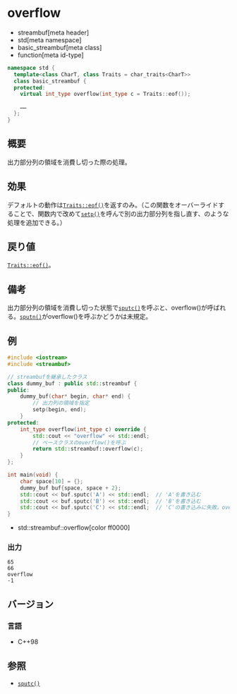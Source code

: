 # overflow
* streambuf[meta header]
* std[meta namespace]
* basic_streambuf[meta class]
* function[meta id-type]

```cpp
namespace std {
  template<class CharT, class Traits = char_traits<CharT>>
  class basic_streambuf {
  protected:
    virtual int_type overflow(int_type c = Traits::eof());

    ……
  };
}
```

## 概要
出力部分列の領域を消費し切った際の処理。

## 効果
デフォルトの動作は[`Traits::eof()`](../../string/char_traits/eof.md)を返すのみ。（この関数をオーバーライドすることで、関数内で改めて[`setp()`](setp.md)を呼んで別の出力部分列を指し直す、のような処理を追加できる。）

## 戻り値
[`Traits::eof()`](../../string/char_traits/eof.md)。

## 備考
出力部分列の領域を消費し切った状態で[`sputc()`](sputc.md)を呼ぶと、overflow()が呼ばれる。[`sputn()`](sputn.md)がoverflow()を呼ぶかどうかは未規定。

## 例
```cpp example
#include <iostream>
#include <streambuf>

// streambufを継承したクラス
class dummy_buf : public std::streambuf {
public:
    dummy_buf(char* begin, char* end) {
        // 出力列の領域を指定
        setp(begin, end);
    }
protected:
    int_type overflow(int_type c) override {
        std::cout << "overflow" << std::endl;
        // ベースクラスのoverflow()を呼ぶ
        return std::streambuf::overflow(c);
    }
};

int main(void) {
    char space[10] = {};
    dummy_buf buf{space, space + 2};
    std::cout << buf.sputc('A') << std::endl;  // 'A'を書き込む
    std::cout << buf.sputc('B') << std::endl;  // 'B'を書き込む
    std::cout << buf.sputc('C') << std::endl;  // 'C'の書き込みに失敗。overflow()が呼ばれ、Traits::eof()が返る
}
```
* std::streambuf::overflow[color ff0000]

### 出力
```
65
66
overflow
-1
```

## バージョン
### 言語
- C++98

## 参照
- [`sputc()`](sputc.md)
